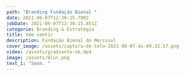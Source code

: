 ```yaml
---
path: "Branding Fundação Bienal "
date: 2021-06-07T12:30:15.790Z
jobDate: 2021-06-07T12:30:15.851Z
categorie: Branding & Estratégia
title: Vem sentir
description: Fundação Bienal do Mercosul
cover_image: /assets/captura-de-tela-2021-06-07-às-09.32.57.png
video: /assets/gradiente-ok.mp4
image: /assets/blur.png
text_1: "Soon. "
---
```

